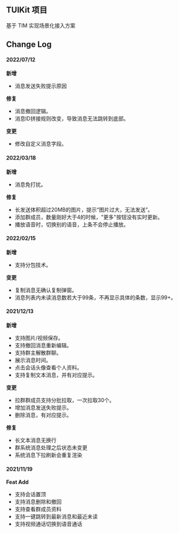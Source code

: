 ## TUIKit 项目

基于 TIM 实现场景化接入方案
## Change Log

#### 2022/07/12

**新增**
- 消息发送失败提示原因

**修复**
- 消息撤回逻辑。
- 消息ID拼接规则改变，导致消息无法跳转到底部。

**变更**
- 修改自定义消息字段。

#### 2022/03/18

**新增**
- 消息免打扰。

**修复**
- 长发送体积超过20MB的图片，提示“图片过大，无法发送”。
- 添加群成员，数量刚好大于4的时候，"更多"按钮没有实时更新。
- 播放语音时，切换别的语音，上条不会停止播放。

#### 2022/02/15

**新增**
- 支持分包技术。

**变更**
- 复制消息无确认复制弹窗。
- 消息列表内未读消息数若大于99条，不再显示具体的条数，显示99+。

#### 2021/12/13

**新增**
- 支持图片/视频保存。
- 支持撤回消息重新编辑。
- 支持群主解散群聊。
- 展示消息时间。
- 点击会话头像查看个人资料。
- 支持复制文本消息，并有对应提示。

**变更**
- 拉群群成员支持分批拉取，一次拉取30个。
- 增加消息发送失败提示。
- 删除消息，有对应提示。

**修复**
- 长文本消息无换行
- 群系统消息处理之后状态未变更
- 系统消息下拉刷新会重复渲染


#### 2021/11/19

**Feat Add**

- 支持会话置顶
- 支持消息删除和撤回
- 支持查看群成员资料
- 支持一键跳转到最新消息和最近未读
- 支持视频通话切换到语音通话



